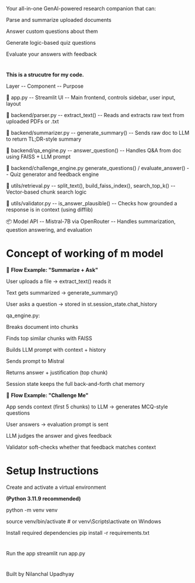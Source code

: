 Your all-in-one GenAI-powered research companion that can:

Parse and summarize uploaded documents

Answer custom questions about them

Generate logic-based quiz questions

Evaluate your answers with feedback


# 


**This is a strucutre for my code.**

 Layer -- 	                         Component --	                                       Purpose
 
📁 app.py --	                    Streamlit UI	  --	                               Main frontend, controls sidebar, user input, layout

📁 backend/parser.py --	        extract_text()   --	                             	Reads and extracts raw text from uploaded PDFs or .txt

📁 backend/summarizer.py --		    generate_summary()	 --	                            Sends raw doc to LLM to return TL;DR-style summary

📁 backend/qa_engine.py --		        answer_question()  --	                           	Handles Q&A from doc using FAISS + LLM prompt

📁 backend/challenge_engine.py	generate_questions() / evaluate_answer()	 --	   Quiz generator and feedback engine

📁 utils/retrieval.py --		        split_text(), build_faiss_index(), search_top_k()  --	   	Vector-based chunk search logic

📁 utils/validator.py --		        is_answer_plausible()	  --	                        Checks how grounded a response is in context (using difflib)

📦 Model API	 --	                Mistral-7B via OpenRouter	 --	                     Handles summarization, question answering, and evaluation



# 

# Concept of working of m model

🔁 **Flow Example: "Summarize + Ask"**

User uploads a file → extract_text() reads it

Text gets summarized → generate_summary()

User asks a question → stored in st.session_state.chat_history

qa_engine.py:

Breaks document into chunks

Finds top similar chunks with FAISS

Builds LLM prompt with context + history

Sends prompt to Mistral

Returns answer + justification (top chunk)

Session state keeps the full back-and-forth chat memory





🧩 **Flow Example: "Challenge Me"**

App sends context (first 5 chunks) to LLM → generates MCQ-style questions

User answers → evaluation prompt is sent

LLM judges the answer and gives feedback

Validator soft-checks whether that feedback matches context



# Setup Instructions

Create and activate a virtual environment

**(Python 3.11.9 recommended)**

python -m venv venv

source venv/bin/activate  # or venv\Scripts\activate on Windows


Install required dependencies
pip install -r requirements.txt


#

Run the app
streamlit run app.py




#               






Built by Nilanchal Upadhyay




